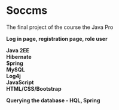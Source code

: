 # Soccms

 The final project of the course the Java Pro

 <b>Log in page, registration page, role user</b>

<b>Java 2EE</b> <br>
<b> Hibernate</b><br>
<b> Spring</b><br>
<b> MySQL</b><br>
<b> Log4j</b><br>
<b>JavaScript</b><br>
<b>HTML/CSS/Bootstrap</b>


 <b>Querying the database - HQL, Spring</b>
